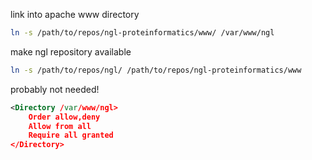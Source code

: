 
link into apache www directory

```bash
ln -s /path/to/repos/ngl-proteinformatics/www/ /var/www/ngl
```

make ngl repository available

```bash
ln -s /path/to/repos/ngl/ /path/to/repos/ngl-proteinformatics/www
```


probably not needed!

```xml
<Directory /var/www/ngl>
    Order allow,deny
    Allow from all
    Require all granted
</Directory>
```
